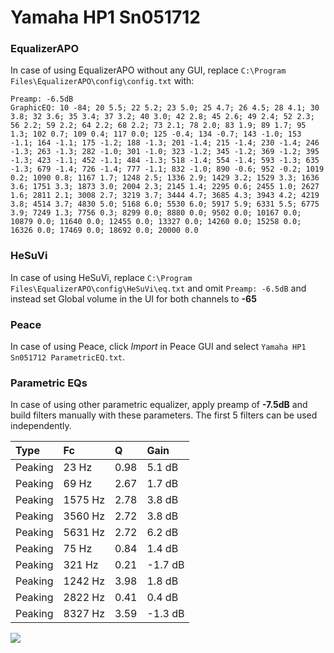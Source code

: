 # Yamaha HP1 Sn051712

### EqualizerAPO
In case of using EqualizerAPO without any GUI, replace `C:\Program Files\EqualizerAPO\config\config.txt`
with:
```
Preamp: -6.5dB
GraphicEQ: 10 -84; 20 5.5; 22 5.2; 23 5.0; 25 4.7; 26 4.5; 28 4.1; 30 3.8; 32 3.6; 35 3.4; 37 3.2; 40 3.0; 42 2.8; 45 2.6; 49 2.4; 52 2.3; 56 2.2; 59 2.2; 64 2.2; 68 2.2; 73 2.1; 78 2.0; 83 1.9; 89 1.7; 95 1.3; 102 0.7; 109 0.4; 117 0.0; 125 -0.4; 134 -0.7; 143 -1.0; 153 -1.1; 164 -1.1; 175 -1.2; 188 -1.3; 201 -1.4; 215 -1.4; 230 -1.4; 246 -1.3; 263 -1.3; 282 -1.0; 301 -1.0; 323 -1.2; 345 -1.2; 369 -1.2; 395 -1.3; 423 -1.1; 452 -1.1; 484 -1.3; 518 -1.4; 554 -1.4; 593 -1.3; 635 -1.3; 679 -1.4; 726 -1.4; 777 -1.1; 832 -1.0; 890 -0.6; 952 -0.2; 1019 0.2; 1090 0.8; 1167 1.7; 1248 2.5; 1336 2.9; 1429 3.2; 1529 3.3; 1636 3.6; 1751 3.3; 1873 3.0; 2004 2.3; 2145 1.4; 2295 0.6; 2455 1.0; 2627 1.6; 2811 2.1; 3008 2.7; 3219 3.7; 3444 4.7; 3685 4.3; 3943 4.2; 4219 3.8; 4514 3.7; 4830 5.0; 5168 6.0; 5530 6.0; 5917 5.9; 6331 5.5; 6775 3.9; 7249 1.3; 7756 0.3; 8299 0.0; 8880 0.0; 9502 0.0; 10167 0.0; 10879 0.0; 11640 0.0; 12455 0.0; 13327 0.0; 14260 0.0; 15258 0.0; 16326 0.0; 17469 0.0; 18692 0.0; 20000 0.0
```

### HeSuVi
In case of using HeSuVi, replace `C:\Program Files\EqualizerAPO\config\HeSuVi\eq.txt` and omit `Preamp:
-6.5dB` and instead set Global volume in the UI for both channels to **-65**

### Peace
In case of using Peace, click *Import* in Peace GUI and select `Yamaha HP1 Sn051712 ParametricEQ.txt`.

### Parametric EQs
In case of using other parametric equalizer, apply preamp of **-7.5dB** and build filters manually with
these parameters. The first 5 filters can be used independently.

| Type    | Fc      |    Q | Gain    |
|:--------|:--------|:-----|:--------|
| Peaking | 23 Hz   | 0.98 | 5.1 dB  |
| Peaking | 69 Hz   | 2.67 | 1.7 dB  |
| Peaking | 1575 Hz | 2.78 | 3.8 dB  |
| Peaking | 3560 Hz | 2.72 | 3.8 dB  |
| Peaking | 5631 Hz | 2.72 | 6.2 dB  |
| Peaking | 75 Hz   | 0.84 | 1.4 dB  |
| Peaking | 321 Hz  | 0.21 | -1.7 dB |
| Peaking | 1242 Hz | 3.98 | 1.8 dB  |
| Peaking | 2822 Hz | 0.41 | 0.4 dB  |
| Peaking | 8327 Hz | 3.59 | -1.3 dB |

![](https://raw.githubusercontent.com/jaakkopasanen/AutoEq/master/results/innerfidelity/sbaf-serious/Yamaha%20HP1%20Sn051712/Yamaha%20HP1%20Sn051712.png)